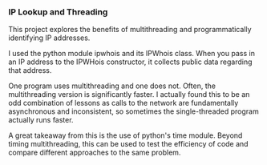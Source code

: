 ### IP Lookup and Threading

This project explores the benefits of multithreading and programmatically identifying IP addresses.

I used the python module ipwhois and its IPWhois class. When you pass in an IP address to the IPWHois constructor, it
 collects public data regarding that address. 

One program uses multithreading and one does not. Often, the multithreading version is significantly faster. I 
actually found this to be an odd combination of lessons as calls to the network are fundamentally asynchronous and 
inconsistent, so sometimes the single-threaded program actually runs faster.

A great takeaway from this is the use of python's time module. Beyond timing multithreading, this can be used to test
 the efficiency of code and compare different approaches to the same problem. 